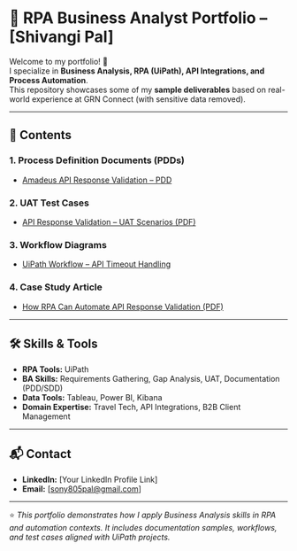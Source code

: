 # 📂 RPA Business Analyst Portfolio – [Shivangi Pal]

Welcome to my portfolio! 👋  
I specialize in **Business Analysis, RPA (UiPath), API Integrations, and Process Automation**.  
This repository showcases some of my **sample deliverables** based on real-world experience at GRN Connect (with sensitive data removed).  

---

## 📑 Contents

### 1. Process Definition Documents (PDDs)
- [Amadeus API Response Validation – PDD](PDD/PDD_Amadeus_API_Response_Validation.pdf)

### 2. UAT Test Cases
- [API Response Validation – UAT Scenarios (PDF)](UAT/UAT_Scenarios_API_Validation.pdf)  

### 3. Workflow Diagrams
- [UiPath Workflow – API Timeout Handling](Workflow/UiPath_API_Timeout_Workflow.png)

### 4. Case Study Article
- [How RPA Can Automate API Response Validation (PDF)](CaseStudy/Medium_Article_RPA_API_Validation.pdf)

---

## 🛠 Skills & Tools
- **RPA Tools:** UiPath  
- **BA Skills:** Requirements Gathering, Gap Analysis, UAT, Documentation (PDD/SDD)  
- **Data Tools:** Tableau, Power BI, Kibana  
- **Domain Expertise:** Travel Tech, API Integrations, B2B Client Management  

---

## 📬 Contact
- **LinkedIn:** [Your LinkedIn Profile Link]  
- **Email:** [sony805pal@gmail.com]  

---

⭐ *This portfolio demonstrates how I apply Business Analysis skills in RPA and automation contexts. It includes documentation samples, workflows, and test cases aligned with UiPath projects.*
